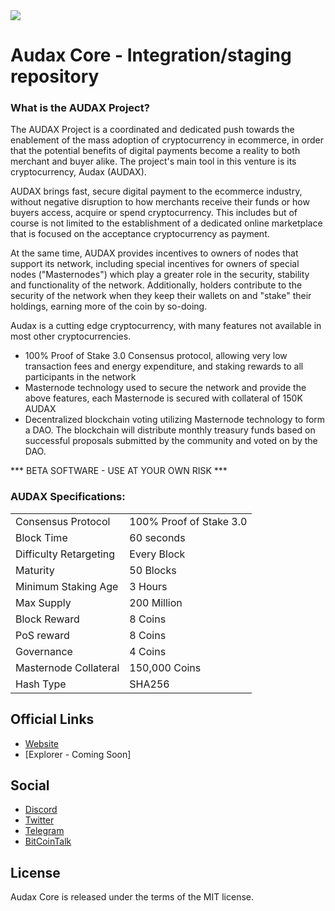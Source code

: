 <img src="https://www.audaxproject.io/img/audax-splash-purplebg-910x359.png">

Audax Core - Integration/staging repository
=====================================

### What is the AUDAX Project?  
The AUDAX Project is a coordinated and dedicated push towards the enablement of the mass adoption of cryptocurrency in ecommerce, in order that the potential benefits of digital payments become a reality to both merchant and buyer alike. The project's main tool in this venture is its cryptocurrency, Audax (AUDAX). 

AUDAX brings fast, secure digital payment to the ecommerce industry, without negative disruption to how merchants receive their funds or how buyers access, acquire or spend cryptocurrency. This includes but of course is not limited to the establishment of a dedicated online marketplace that is focused on the acceptance cryptocurrency as payment.

At the same time, AUDAX provides incentives to owners of nodes that support its network, including special incentives for owners of special nodes ("Masternodes") which play a greater role in the security, stability and functionality of the network. Additionally, holders contribute to the security of the network when they keep their wallets on and "stake" their holdings, earning more of the coin by so-doing.

Audax is a cutting edge cryptocurrency, with many features not available in most other cryptocurrencies.
- 100% Proof of Stake 3.0 Consensus protocol, allowing very low transaction fees and energy expenditure, and staking rewards to all participants in the network
- Masternode technology used to secure the network and provide the above features, each Masternode is secured
  with collateral of 150K AUDAX
- Decentralized blockchain voting utilizing Masternode technology to form a DAO. The blockchain will distribute monthly treasury funds based on successful proposals submitted by the community and voted on by the DAO.

*** BETA SOFTWARE - USE AT YOUR OWN RISK ***

### AUDAX Specifications:


|                           |                            |
|---------------------------|----------------------------|
| Consensus Protocol        | 100% Proof of Stake 3.0    |
| Block Time                | 60 seconds                 |
| Difficulty Retargeting    | Every Block                |
| Maturity                  | 50 Blocks                  |
| Minimum Staking Age       | 3 Hours                    |
| Max Supply                | 200 Million                |
| Block Reward              | 8 Coins                    |
| PoS reward                | 8 Coins                    |
| Governance                | 4 Coins                    |
| Masternode Collateral     | 150,000 Coins              |
| Hash Type                 | SHA256                     |

## Official Links
* [Website](https://www.audaxproject.io/)
* [Explorer - Coming Soon]

## Social
* [Discord](https://discord.gg/2Dz3mjm)
* [Twitter](https://twitter.com/audaxcoin)
* [Telegram](https://t.me/audaxcoin)
* [BitCoinTalk](https://bitcointalk.org/index.php?topic=5149788)

## License
Audax Core is released under the terms of the MIT license.
